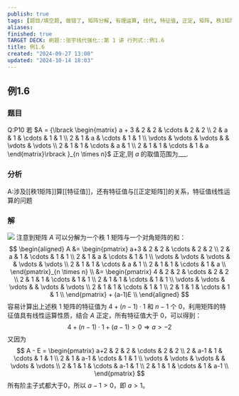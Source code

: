 ```yaml
---
publish: true
tags: [题目/填空题, 做错了, 矩阵分解, 有理运算, 线代, 特征值, 正定, 矩阵, 秩1矩阵, 行列式]
aliases: 
finished: true
TARGET DECK: 刷题::张宇线代强化::第 1 讲 行列式::例1.6
title: 例1.6
created: "2024-09-27 13:00"
updated: "2024-10-14 18:03"
---
```

## 例1.6
### 题目
Q:P10 若 $A = {\lbrack \begin{matrix} a + 3 & 2 & 2 & \cdots & 2 & 2 \\ 2 & a & 1 & \cdots & 1 & 1 \\ 2 & 1 & a & \cdots & 1 & 1 \\ \vdots & \vdots & \vdots & & \vdots & \vdots \\ 2 & 1 & 1 & \cdots & a & 1 \\ 2 & 1 & 1 & \cdots & 1 & a \end{matrix}\rbrack }_{n \times n}$ 正定,则 $a$ 的取值范围为___.
### 分析
A:涉及[[秩1矩阵]]算[[特征值]]，还有特征值与[[正定矩阵]]的关系，特征值线性运算的问题
### 解 
![](https://img.hwenyi.tech/202410150154160.webp)
注意到矩阵 $A$ 可以分解为一个秩 1 矩阵与一个对角矩阵的和：
$$
\begin{aligned}
A &= \begin{pmatrix}
a+3 & 2 & 2 & \cdots & 2 & 2 \\ 
2 & a & 1 & \cdots & 1 & 1 \\ 
2 & 1 & a & \cdots & 1 & 1 \\ 
\vdots & \vdots & \vdots &  & \vdots & \vdots \\ 
2 & 1 & 1 & \cdots & a & 1 \\
2 & 1 & 1 & \cdots & 1 & a \\ 
\end{pmatrix}_{n \times n} \\
&= \begin{pmatrix}
4 & 2 & 2 & \cdots & 2 & 2 \\ 
2 & 1 & 1 & \cdots & 1 & 1 \\ 
2 & 1 & 1 & \cdots & 1 & 1 \\ 
\vdots & \vdots & \vdots &  & \vdots & \vdots \\ 
2 & 1 & 1 & \cdots & 1 & 1 \\
2 & 1 & 1 & \cdots & 1 & 1 \\ 
\end{pmatrix} + (a-1)E \\
\end{aligned}
$$
容易计算出上述秩 1 矩阵的特征值为 $4+(n-1)\cdot 1$ 和 $n-1$ 个 $0$，利用矩阵的特征值具有线性运算性质，结合 $A$ 正定，所有特征值大于 $0$，可以得到：
$$4+(n-1) \cdot 1 + (a-1)>0  \Rightarrow a > -2$$
又因为 
$$
A - E = \begin{pmatrix}
a+2 & 2 & 2 & \cdots & 2 & 2 \\ 
2 & a-1 & 1 & \cdots & 1 & 1 \\ 
2 & 1 & a-1 & \cdots & 1 & 1 \\ 
\vdots & \vdots & \vdots &  & \vdots & \vdots \\ 
2 & 1 & 1 & \cdots & a-1 & 1 \\
2 & 1 & 1 & \cdots & 1 & a-1 \\ 
\end{pmatrix}
$$
所有阶主子式都大于0，所以 $a-1>0$，即 $a>1$。


 
